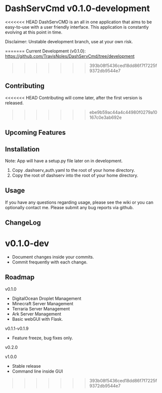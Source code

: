 # DashServCmd v0.1.0-development

<<<<<<< HEAD
DashServCMD is an all in one application that aims to be easy-to-use with a
user friendly interface. This application is constantly evolving at this
point in time.

Disclaimer: Unstable development branch, use at your own risk.

=======
Current Development (v0.1.0): https://github.com/TravisNoles/DashServCmd/tree/development
>>>>>>> 393b08f5436ced18dd86f7f7225f9372db9544e7

Contributing
-------------

<<<<<<< HEAD
Contributing will come later, after the first version is released.


>>>>>>> ebe9b59ac44a4c44980f0279a10167c0e3ab692e

Upcoming Features
--------


Installation
------------

Note: App will have a setup.py file later on in development.

1) Copy .dashserv_auth.yaml to the root of your home directory.
2) Copy the root of dashserv into the root of your home directory.


Usage
-------

If you have any questions regarding usage, please see the wiki or you can
optionally contact me. Please submit any bug reports via github.


ChangeLog
----------

v0.1.0-dev
=======
* Document changes inside your commits.
* Commit frequently with each change.


Roadmap
--------

v0.1.0
* DigitalOcean Droplet Management
* Minecraft Server Management
* Terraria Server Management
* Ark Server Management
* Basic webGUI with Flask.

v0.1.1-v0.1.9
* Feature freeze, bug fixes only.

v0.2.0


v1.0.0
* Stable release
* Command line inside GUI




>>>>>>> 393b08f5436ced18dd86f7f7225f9372db9544e7
